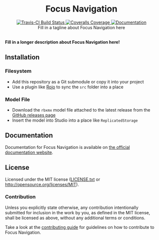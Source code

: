 <h1 align="center">Focus Navigation</h1>
<div align="center">
	<a href="https://travis-ci.org/Roblox/focus-navigation">
		<img src="https://api.travis-ci.org/Roblox/focus-navigation.svg?branch=master" alt="Travis-CI Build Status" />
	</a>
	<a href="https://coveralls.io/github/Roblox/focus-navigation?branch=master">
		<img src="https://coveralls.io/repos/github/Roblox/focus-navigation/badge.svg?branch=master" alt="Coveralls Coverage" />
	</a>
	<a href="https://roblox.github.io/focus-navigation">
		<img src="https://img.shields.io/badge/docs-website-green.svg" alt="Documentation" />
	</a>
</div>

<div align="center">
	Fill in a tagline about Focus Navigation here
</div>

<div>&nbsp;</div>

**Fill in a longer description about Focus Navigation here!**

## Installation

### Filesystem
* Add this repository as a Git submodule or copy it into your project
* Use a plugin like [Rojo](https://github.com/LPGhatguy/rojo) to sync the `src` folder into a place

### Model File
* Download the `rbxmx` model file attached to the latest release from the [GitHub releases page](https://github.com/Roblox/focus-navigation/releases)
* Insert the model into Studio into a place like `ReplicatedStorage`

## Documentation
Documentation for Focus Navigation is available on [the official documentation website](https://roblox.github.io/focus-navigation).

## License
Licensed under the MIT license ([LICENSE.txt](LICENSE.txt) or http://opensource.org/licenses/MIT).

### Contribution
Unless you explicitly state otherwise, any contribution intentionally submitted for inclusion in the work by you, as defined in the MIT license, shall be licensed as above, without any additional terms or conditions.

Take a look at the [contributing guide](CONTRIBUTING.md) for guidelines on how to contribute to Focus Navigation.